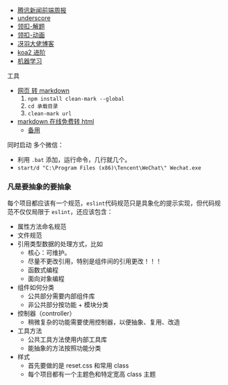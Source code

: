
  
  * [腾讯新闻前端周报](https://github.com/Tnfe/TNFE-Weekly)
  * [underscore](https://github.com/lessfish/underscore-analysis)
  * [领扣-解题](https://github.com/azl397985856/leetcode)
  * [领扣-动画](https://github.com/MisterBooo/LeetCodeAnimation)
  * [冴羽大佬博客](https://github.com/mqyqingfeng/Blog)
  * [koa2 进阶](https://github.com/chenshenhai/koa2-note)
  * [机器学习](https://github.com/apachecn/AiLearning)

工具
  * [网页 转 markdown](https://github.com/croqaz/clean-mark)
    1. `npm install clean-mark --global`
    2. `cd 承载目录`
    3. `clean-mark url`
  * [markdown 在线免费转 html](http://md.aclickall.com/)
    * [备用](https://www.zybuluo.com/mdeditor)

同时启动 多个微信：
  * 利用 `.bat` 添加，运行命令，几行就几个。
  * `start/d "C:\Program Files (x86)\Tencent\WeChat\" Wechat.exe`


### 凡是要抽象的要抽象

每个项目都应该有一个规范，`eslint`代码规范只是具象化的提示实现，但代码规范不仅仅局限于 `eslint`，还应该包含：
* 属性方法命名规范
* 文件规范
* 引用类型数据的处理方式，比如
  * 核心：可维护。
  * 尽量不更改引用，特别是组件间的引用更改！！！
  * 函数式编程
  * 面向对象编程
* 组件如何分类
  * 公共部分需要内部组件库
  * 非公共部分按功能 + 模块分类
* 控制器（controller）
  * 稍微复杂的功能需要使用控制器，以便抽象、复用、改造
* 工具方法
  * 公共工具方法使用内部工具库
  * 能抽象的方法按照功能分类
* 样式
  * 首先要做的是 reset.css 和常用 class
  * 每个项目都有一个主题色和特定宽高 class 主题